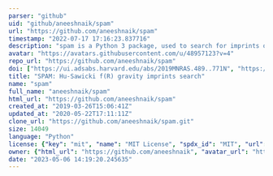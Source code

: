```yaml
---
parser: "github"
uid: "github/aneeshnaik/spam"
url: "https://github.com/aneeshnaik/spam"
timestamp: "2022-07-17 17:16:23.837716"
description: "spam is a Python 3 package, used to search for imprints of Hu-Sawicki f(R) gravity in the rotation curves of the SPARC sample."
avatar: "https://avatars.githubusercontent.com/u/48957123?v=4"
repo_url: "https://github.com/aneeshnaik/spam"
doi: ["https://ui.adsabs.harvard.edu/abs/2019MNRAS.489..771N", "https://ui.adsabs.harvard.edu/abs/2019ascl.soft07007N/abstract"]
title: "SPAM: Hu-Sawicki f(R) gravity imprints search"
name: "spam"
full_name: "aneeshnaik/spam"
html_url: "https://github.com/aneeshnaik/spam"
created_at: "2019-03-26T15:06:41Z"
updated_at: "2020-05-22T17:11:11Z"
clone_url: "https://github.com/aneeshnaik/spam.git"
size: 14049
language: "Python"
license: {"key": "mit", "name": "MIT License", "spdx_id": "MIT", "url": "https://api.github.com/licenses/mit", "node_id": "MDc6TGljZW5zZTEz"}
owner: {"html_url": "https://github.com/aneeshnaik", "avatar_url": "https://avatars.githubusercontent.com/u/48957123?v=4", "login": "aneeshnaik", "type": "User"}
date: "2023-05-06 14:19:20.245635"
---
```


